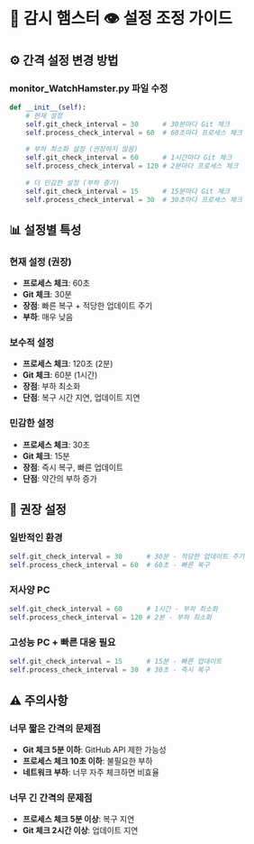 # 🐹 감시 햄스터 👁️ 설정 조정 가이드

## ⚙️ **간격 설정 변경 방법**

### **monitor_WatchHamster.py 파일 수정**

```python
def __init__(self):
    # 현재 설정
    self.git_check_interval = 30      # 30분마다 Git 체크
    self.process_check_interval = 60  # 60초마다 프로세스 체크
    
    # 부하 최소화 설정 (권장하지 않음)
    self.git_check_interval = 60      # 1시간마다 Git 체크
    self.process_check_interval = 120 # 2분마다 프로세스 체크
    
    # 더 민감한 설정 (부하 증가)
    self.git_check_interval = 15      # 15분마다 Git 체크
    self.process_check_interval = 30  # 30초마다 프로세스 체크
```

## 📊 **설정별 특성**

### **현재 설정 (권장)**
- **프로세스 체크**: 60초
- **Git 체크**: 30분
- **장점**: 빠른 복구 + 적당한 업데이트 주기
- **부하**: 매우 낮음

### **보수적 설정**
- **프로세스 체크**: 120초 (2분)
- **Git 체크**: 60분 (1시간)
- **장점**: 부하 최소화
- **단점**: 복구 시간 지연, 업데이트 지연

### **민감한 설정**
- **프로세스 체크**: 30초
- **Git 체크**: 15분
- **장점**: 즉시 복구, 빠른 업데이트
- **단점**: 약간의 부하 증가

## 🎯 **권장 설정**

### **일반적인 환경**
```python
self.git_check_interval = 30      # 30분 - 적당한 업데이트 주기
self.process_check_interval = 60  # 60초 - 빠른 복구
```

### **저사양 PC**
```python
self.git_check_interval = 60      # 1시간 - 부하 최소화
self.process_check_interval = 120 # 2분 - 부하 최소화
```

### **고성능 PC + 빠른 대응 필요**
```python
self.git_check_interval = 15      # 15분 - 빠른 업데이트
self.process_check_interval = 30  # 30초 - 즉시 복구
```

## ⚠️ **주의사항**

### **너무 짧은 간격의 문제점**
- **Git 체크 5분 이하**: GitHub API 제한 가능성
- **프로세스 체크 10초 이하**: 불필요한 부하
- **네트워크 부하**: 너무 자주 체크하면 비효율

### **너무 긴 간격의 문제점**
- **프로세스 체크 5분 이상**: 복구 지연
- **Git 체크 2시간 이상**: 업데이트 지연
